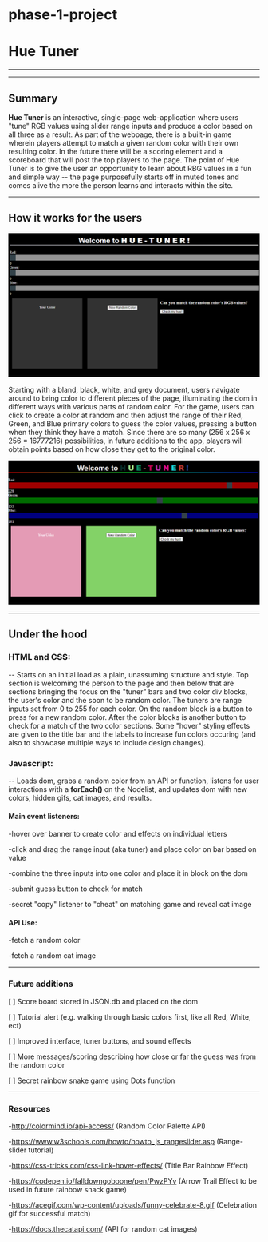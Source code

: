 # phase-1-project
# Hue Tuner

********************************************

____________________________________________


## Summary


  **Hue Tuner** is an interactive, single-page web-application where users "tune" RGB values using slider range inputs and produce a color based on all three as a result. As part of the webpage, there is a built-in game wherein players attempt to match a given random color with their own resulting color. In the future there will be a scoring element and a scoreboard that will post the top players to the page. The point of Hue Tuner is to give the user an opportunity to learn about RBG values in a fun and simple way -- the page purposefully starts off in muted tones and comes alive the more the person learns and interacts within the site.


____________________________________________


## How it works for the users


<img src = "/pictures/initial_HueTuner.png">


 Starting with a bland, black, white, and grey document, users navigate around to bring color to different pieces of the page, illuminating the dom in different ways with various parts of random color. For the game, users can click to create a color at random and then adjust the range of their Red, Green, and Blue primary colors to guess the color values, pressing a button when they think they have a match. Since there are so many (256 x 256 x 256 = 16777216) possibilities, in future additions to the app,  players will obtain points based on how close they get to the original color.


<img src = "/pictures/color_HueTuner.png">

 ___________________________________________


## Under the hood


### HTML and CSS:
-- Starts on an initial load as a plain, unassuming structure and style. Top section is welcoming the person to the page and then below that are sections bringing the focus on the "tuner" bars and two color div blocks, the user's color and the soon to be random color. The tuners are range inputs set from 0 to 255 for each color. On the random block is a button to press for a new random color. After the color blocks is another button to check for a match of the two color sections. Some "hover" styling effects are given to the title bar and the labels to increase fun colors occuring (and also to showcase multiple ways to include design changes).


### Javascript:
-- Loads dom, grabs a random color from an API or function, listens for user interactions with a **forEach()** on the Nodelist, and updates dom with new colors, hidden gifs, cat images, and results.


#### Main event listeners:

  -hover over banner to create color and effects on individual letters

  -click and drag the range input (aka tuner) and place color on bar based on value

  -combine the three inputs into one color and place it in block on the dom

  -submit guess button to check for match

  -secret "copy" listener to "cheat" on matching game and reveal cat image


#### API Use:

  -fetch a random color

  -fetch a random cat image


____________________________________________


### Future additions


  [  ] Score board stored in JSON.db and placed on the dom

  [  ] Tutorial alert (e.g. walking through basic colors first, like all Red, White, ect)

  [  ] Improved interface, tuner buttons, and sound effects

  [  ] More messages/scoring describing how close or far the guess was from the random color

  [  ] Secret rainbow snake game using Dots function


____________________________________________


### Resources


  -http://colormind.io/api-access/ (Random Color Palette API)

  -https://www.w3schools.com/howto/howto_js_rangeslider.asp (Range-slider tutorial)

  -https://css-tricks.com/css-link-hover-effects/ (Title Bar Rainbow Effect)

  -https://codepen.io/falldowngoboone/pen/PwzPYv (Arrow Trail Effect to be used in future rainbow snack game)

  -https://acegif.com/wp-content/uploads/funny-celebrate-8.gif (Celebration gif for successful match)

  -https://docs.thecatapi.com/ (API for random cat images)